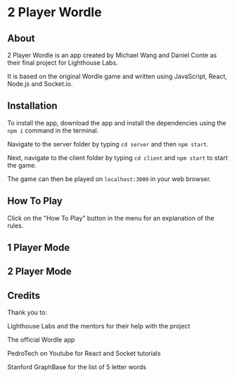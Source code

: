 # 2 Player Wordle

## About

2 Player Wordle is an app created by Michael Wang and Daniel Conte as their final project for Lighthouse Labs.

It is based on the original Wordle game and written using JavaScript, React, Node.js and Socket.io.


## Installation

To install the app, download the app and install the dependencies using the `npm i` command in the terminal.

Navigate to the server folder by typing `cd server` and then `npm start`.

Next, navigate to the client folder by typing `cd client` and `npm start` to start the game.

The game can then be played on `localhost:3000` in your web browser.


## How To Play

Click on the "How To Play" button in the menu for an explanation of the rules.



## 1 Player Mode



## 2 Player Mode 




## Credits

Thank you to:

Lighthouse Labs and the mentors for their help with the project

The official Wordle app

PedroTech on Youtube for React and Socket tutorials

Stanford GraphBase for the list of 5 letter words
